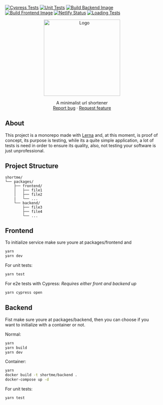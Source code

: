 [![Cypress Tests](https://github.com/henriquemod/short-me/actions/workflows/e2e-tests.yml/badge.svg)](https://github.com/henriquemod/short-me/actions/workflows/e2e-tests.yml)
[![Unit Tests](https://github.com/henriquemod/short-me/actions/workflows/unit-tests.yml/badge.svg)](https://github.com/henriquemod/short-me/actions/workflows/unit-tests.yml)
[![Build Backend Image](https://github.com/henriquemod/short-me/actions/workflows/backend-image.yml/badge.svg)](https://github.com/henriquemod/short-me/actions/workflows/backend-image.yml)
[![Build Frontend Image](https://github.com/henriquemod/short-me/actions/workflows/frontend-image.yml/badge.svg)](https://github.com/henriquemod/short-me/actions/workflows/frontend-image.yml)
[![Netlify Status](https://api.netlify.com/api/v1/badges/7c69e781-2f32-4865-83e0-edbcf8e32b82/deploy-status)](https://app.netlify.com/sites/shortm3/deploys)
[![Loading Tests](https://github.com/henriquemod/short-me/actions/workflows/loadingtest.yml/badge.svg)](https://github.com/henriquemod/short-me/actions/workflows/loadingtest.yml)

<p align="center">
  <a href="https://example.com/">
    <img src="https://user-images.githubusercontent.com/43145168/190028991-b3e30dfe-8d51-4737-94b0-2bff87e62c88.png" alt="Logo" width="250">
  </a>
  <p align="center">
    A minimalist url shortener
    <br>
    <a href="https://github.com/henriquemod/projeto-faculdade/issues/new">Report bug</a>
    ·
    <a href="https://github.com/henriquemod/projeto-faculdade/issues/new?labels=feature">Request feature</a>
  </p>
</p>

## About

This project is a monorepo made with [Lerna](https://lerna.js.org) and, at this moment, is proof of concept, its purpose is testing, while its a quite simple application, a lot of tests is need in order to ensure its quality, also, not testing your software is just unprofessional.

## Project Structure

```text
shortme/
└── packages/
    ├── frontend/
    │   ├── file1
    │   ├── file2
    |   └── ...
    └── backend/
        ├── file3
        ├── file4
        └── ...
```

## Frontend

To initialize service make sure youre at packages/frontend and

```bash
yarn
yarn dev
```

For unit tests:

```bash
yarn test
```

For e2e tests with Cypress:
_Requires either front and backend up_

```bash
yarn cypress open
```

## Backend

Fist make sure youre at packages/backend, then you can choose if you want to initialize with a container or not.

Normal:

```bash
yarn
yarn build
yarn dev
```

Container:

```bash
yarn
docker build -t shortme/backend .
docker-compose up -d
```

For unit tests:

```bash
yarn test
```
